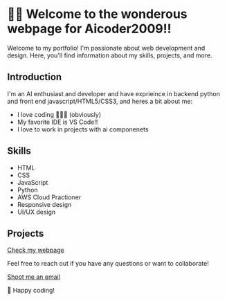 # 👋🏽 Welcome to the wonderous webpage for Aicoder2009!!
Welcome to my portfolio! I'm passionate about web development and design. Here, you'll find information about my skills, projects, and more.

## Introduction

I'm an AI enthusiast and developer and have exprieince in backend python and front end javascript/HTML5/CSS3, and heres a bit about me:
- I love coding 🧑🏾‍💻 (obviously)
- My favorite IDE is VS Code!!
- I love to work in projects with ai componenets

## Skills

- HTML
- CSS
- JavaScript
- Python
- AWS Cloud Practioner
- Responsive design
- UI/UX design

## Projects
[Check my webpage](https://aicoder2009.github.io/projects.html)

Feel free to reach out if you have any questions or want to collaborate!

[Shoot me an email](karthick@aigenie.biz)

🚀 Happy coding!
